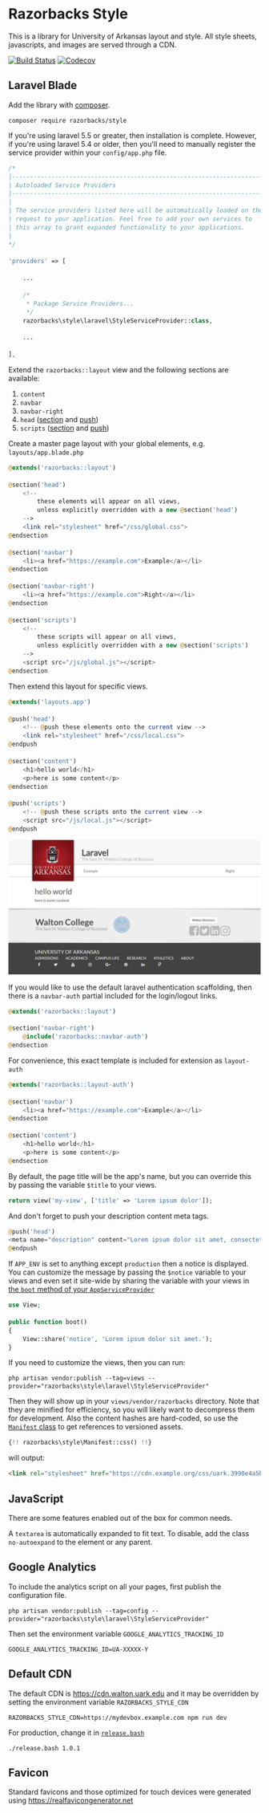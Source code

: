 # Razorbacks Style

This is a library for University of Arkansas layout and style.
All style sheets, javascripts, and images are served through a CDN.

[![Build Status][3]][4] [![Codecov][8]][7]

## Laravel Blade

Add the library with [composer][9].

    composer require razorbacks/style

If you're using laravel 5.5 or greater, then installation is complete.
However, if you're using laravel 5.4 or older, then you'll need to manually
register the service provider within your `config/app.php` file.

```php
/*
|--------------------------------------------------------------------------
| Autoloaded Service Providers
|--------------------------------------------------------------------------
|
| The service providers listed here will be automatically loaded on the
| request to your application. Feel free to add your own services to
| this array to grant expanded functionality to your applications.
|
*/

'providers' => [

    ...

    /*
     * Package Service Providers...
     */
    razorbacks\style\laravel\StyleServiceProvider::class,

    ...

],
```

Extend the `razorbacks::layout` view and the following sections are available:

1. `content`
2. `navbar`
3. `navbar-right`
4. `head` ([section][12] and [push][11])
5. `scripts` ([section][12] and [push][11])

Create a master page layout with your global elements,
e.g. `layouts/app.blade.php`

```php
@extends('razorbacks::layout')

@section('head')
    <!--
        these elements will appear on all views,
        unless explicitly overridden with a new @section('head')
    -->
    <link rel="stylesheet" href="/css/global.css">
@endsection

@section('navbar')
    <li><a href="https://example.com">Example</a></li>
@endsection

@section('navbar-right')
    <li><a href="https://example.com">Right</a></li>
@endsection

@section('scripts')
    <!--
        these scripts will appear on all views,
        unless explicitly overridden with a new @section('scripts')
    -->
    <script src="/js/global.js"></script>
@endsection
```

Then extend this layout for specific views.

```php
@extends('layouts.app')

@push('head')
    <!-- @push these elements onto the current view -->
    <link rel="stylesheet" href="/css/local.css">
@endpush

@section('content')
    <h1>hello world</h1>
    <p>here is some content</p>
@endsection

@push('scripts')
    <!-- @push these scripts onto the current view -->
    <script src="/js/local.js"></script>
@endpush
```

![example layout screenshot][10]

If you would like to use the default laravel authentication scaffolding,
then there is a `navbar-auth` partial included for the login/logout links.

```php
@extends('razorbacks::layout')

@section('navbar-right')
    @include('razorbacks::navbar-auth')
@endsection
```

For convenience, this exact template is included for extension as `layout-auth`

```php
@extends('razorbacks::layout-auth')

@section('navbar')
    <li><a href="https://example.com">Example</a></li>
@endsection

@section('content')
    <h1>hello world</h1>
    <p>here is some content</p>
@endsection
```

By default, the page title will be the app's name, but you can override this by
passing the variable `$title` to your views.

```php
return view('my-view', ['title' => 'Lorem ipsum dolor']);
```

And don't forget to push your description content meta tags.

```php
@push('head')
<meta name="description" content="Lorem ipsum dolor sit amet, consectetur.">
@endpush
```

If `APP_ENV` is set to anything except `production` then a notice is displayed.
You can customize the message by passing the `$notice` variable to your views
and even set it site-wide by sharing the variable with your views in
[the `boot` method of your `AppServiceProvider`][14]

```php
use View;

public function boot()
{
    View::share('notice', 'Lorem ipsum dolor sit amet.');
}
```

If you need to customize the views, then you can run:

    php artisan vendor:publish --tag=views --provider="razorbacks\style\laravel\StyleServiceProvider"

Then they will show up in your `views/vendor/razorbacks` directory.
Note that they are minified for efficiency, so you will likely want to
decompress them for development. Also the content hashes are hard-coded,
so use the [`Manifest` class][1] to get references to versioned assets.

```php
{!! razorbacks\style\Manifest::css() !!}
```

will output:

```html
<link rel="stylesheet" href="https://cdn.example.org/css/uark.3990e4a5bd9002a3753cf135b6096f73.css">
```

## JavaScript

There are some features enabled out of the box for common needs.

A `textarea` is automatically expanded to fit text.
To disable, add the class `no-autoexpand` to the element or any parent.

## Google Analytics

To include the analytics script on all your pages, first publish the configuration file.

    php artisan vendor:publish --tag=config --provider="razorbacks\style\laravel\StyleServiceProvider"

Then set the environment variable `GOOGLE_ANALYTICS_TRACKING_ID`

    GOOGLE_ANALYTICS_TRACKING_ID=UA-XXXXX-Y

## Default CDN

The default CDN is https://cdn.walton.uark.edu and it may be overridden by
setting the environment variable `RAZORBACKS_STYLE_CDN`

    RAZORBACKS_STYLE_CDN=https://mydevbox.example.com npm run dev

For production, change it in [`release.bash`][13]

    ./release.bash 1.0.1

## Favicon

Standard favicons and those optimized for touch devices were generated using
https://realfavicongenerator.net

[1]:./php/Manifest.php
[3]:https://travis-ci.org/razorbacks/style.svg?branch=master
[4]:https://travis-ci.org/razorbacks/style
[7]:https://codecov.io/gh/razorbacks/style/branch/master
[8]:https://img.shields.io/codecov/c/github/razorbacks/style/master.svg
[9]:https://getcomposer.org/
[10]:./docs/images/example-layout.jpg
[11]:https://laravel.com/docs/5.4/blade#stacks
[12]:https://laravel.com/docs/5.4/blade#template-inheritance
[13]:./release.bash
[14]:https://laravel.com/docs/5.4/views#passing-data-to-views
